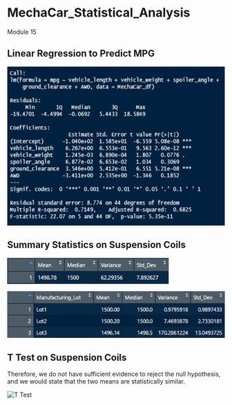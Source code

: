 # MechaCar_Statistical_Analysis
Module 15

## Linear Regression to Predict MPG


![Regression_Analyis](https://github.com/sbull32/MechaCar_Statistical_Analysis/blob/main/linear_regression_output.png)

## Summary Statistics on Suspension Coils


![Total Summary](https://github.com/sbull32/MechaCar_Statistical_Analysis/blob/main/total_summary_df.png)

![Lot Summary](https://github.com/sbull32/MechaCar_Statistical_Analysis/blob/main/lot_summary_df.png)

## T Test on Suspension Coils
Therefore, we do not have sufficient evidence to reject the null hypothesis, and we would state that the two means are statistically similar.

![T Test](https://github.com/sbull32/MechaCar_Statistical_Analysis/blob/main/ttest_popvssample.png)
